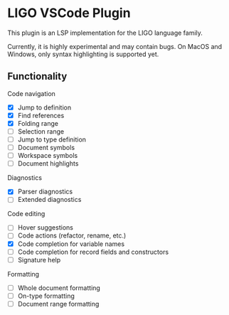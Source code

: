 # LIGO VSCode Plugin

This plugin is an LSP implementation for the LIGO language family.

Currently, it is highly experimental and may contain bugs. On MacOS and Windows, only syntax highlighting is supported yet.

## Functionality
Code navigation

- [x] Jump to definition
- [x] Find references
- [x] Folding range
- [ ] Selection range
- [ ] Jump to type definition
- [ ] Document symbols
- [ ] Workspace symbols
- [ ] Document highlights

Diagnostics

- [x] Parser diagnostics
- [ ] Extended diagnostics

Code editing

- [ ] Hover suggestions
- [ ] Code actions (refactor, rename, etc.)
- [x] Code completion for variable names
- [ ] Code completion for record fields and constructors
- [ ] Signature help

Formatting

- [ ] Whole document formatting
- [ ] On-type formatting
- [ ] Document range formatting
